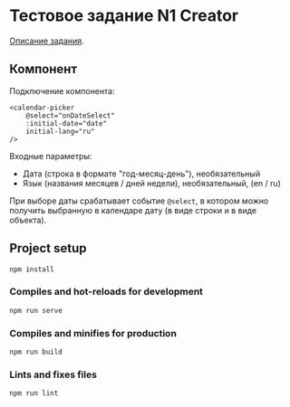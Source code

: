 # Тестовое задание N1 Creator

[Описание задания](https://n1creator.com/whtestjs.html).

## Компонент <CalendarPicker>

Подключение компонента:

```vue
<calendar-picker
    @select="onDateSelect"
    :initial-date="date"
    initial-lang="ru"
/>
```

Входные параметры:

* Дата (строка в формате "год-месяц-день"), необязательный
* Язык (названия месяцев / дней недели), необязательный, (en / ru)

При выборе даты срабатывает событие ``@select``, в котором можно получить выбранную в календаре дату (в виде строки и в виде объекта).

## Project setup
```
npm install
```

### Compiles and hot-reloads for development
```
npm run serve
```

### Compiles and minifies for production
```
npm run build
```

### Lints and fixes files
```
npm run lint
```

